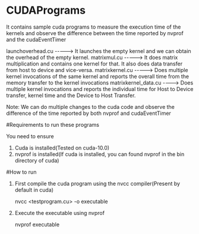 # CUDAPrograms
It contains sample cuda programs to measure the execution time of the kernels and observe the difference between the time reported by nvprof and the cudaEventTimer

launchoverhead.cu  -----> It launches the empty kernel and we can obtain the overhead of the empty kernel.
matrixmul.cu -----> It does matrix multiplication and contains one kernel for that. It also does data transfer from host to device and vice-versa.
matrixkernel.cu -----> Does multiple kernel invocations of the same kernel and reports the overall time from the memory transfer to the kernel invocations
matrixkernel_data.cu ----> Does multiple kernel invocations and reports the individual time for Host to Device transfer, kernel time and the Device to Host Transfer.

Note: We can do multiple changes to the cuda code and observe the difference of the time reported by both nvprof and cudaEventTimer


#Requirements to run these programs

You need to ensure
1. Cuda is installed(Tested on cuda-10.0)
2. nvprof is installed(If cuda is installed, you can found nvprof in the bin directory of cuda)


#How to run

1. First compile the cuda program using the nvcc compiler(Present by default in cuda)

   nvcc <testprogram.cu> -o executable
  
2. Execute the executable using nvprof
   
   nvprof executable
  

